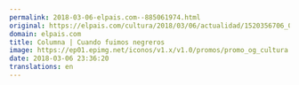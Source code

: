 ```yaml
---
permalink: 2018-03-06-elpais.com--885061974.html
original: https://elpais.com/cultura/2018/03/06/actualidad/1520356706_006518.html#?ref=rss&format=simple&link=link
domain: elpais.com
title: Columna | Cuando fuimos negreros
image: https://ep01.epimg.net/iconos/v1.x/v1.0/promos/promo_og_cultura.png
date: 2018-03-06 23:36:20
translations: en
---
```


